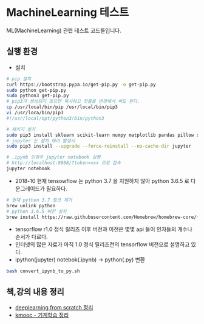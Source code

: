 # MachineLearning 테스트

ML(MachineLearning) 관련 테스트 코드들입니다.

## 실행 환경

- 설치

```bash
# pip 설치
curl https://bootstrap.pypa.io/get-pip.py -o get-pip.py
sudo python get-pip.py
sudo python3 get-pip.py
# pip3가 생성되지 않으면 복사하고 첫줄을 변경해서 써도 된다.
cp /usr/local/bin/pip /usr/local/bin/pip3
vi /usr/loca/bin/pip3
#!/usr/local/opt/python3/bin/python3

# 패키지 설치
sudo pip3 install sklearn scikit-learn numpy matplotlib pandas pillow seaborn graphviz tensorflow jupyter
# jupyter 는 설치 에러 발생시
sudo pip3 install --upgrade --force-reinstall --no-cache-dir jupyter

# .ipynb 인경우 jupyter notebook 실행
# http://localhost:8888/?token=xxx 으로 접속
jupyter notebook
```

- 2018-10 현재 tensowflow 는 python 3.7 을 지원하지 않아 python 3.6.5 로 다운그레이드가 필요하다.

```bash
# 현재 python 3.7 링크 제거
brew unlink python
# python 3.6.5 버전 설치
brew install https://raw.githubusercontent.com/Homebrew/homebrew-core/f2a764ef944b1080be64bd88dca9a1d80130c558/Formula/python.rb
```

- tensorflow r1.0 정식 릴리즈 이후 버전과 이전은 몇몇 api 들이 인자들의 개수나 순서가 다르다.
- 인터넷의 많은 자료가 아직 1.0 정식 릴리즈전의 tensorflow 버전으로 설명하고 있다.
- ipython(jupyter) notebok(.ipynb) -> python(.py) 변환

```bash
bash convert_ipynb_to_py.sh
```

## 책,강의 내용 정리

- [deeplearning from scratch 정리](deeplearning_from_scratch.md)
- [kmooc - 기계학습 정리](kmooc_machine_learning.md)

